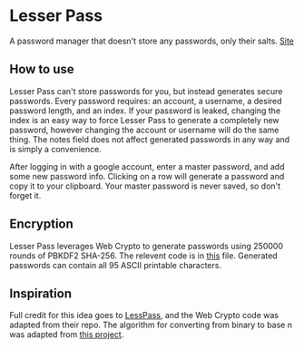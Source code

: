 # Lesser Pass
A password manager that doesn't store any passwords, only their salts. [Site](https://cruncha-cruncha.github.io/lesser-pass/)

## How to use
Lesser Pass can't store passwords for you, but instead generates secure passwords. Every password requires: an account, a username, a desired password length, and an index. If your password is leaked, changing the index is an easy way to force Lesser Pass to generate a completely new password, however changing the account or username will do the same thing. The notes field does not affect generated passwords in any way and is simply a convenience.  

After logging in with a google account, enter a master password, and add some new password info. Clicking on a row will generate a password and copy it to your clipboard. Your master password is never saved, so don't forget it.

## Encryption
Lesser Pass leverages Web Crypto to generate passwords using 250000 rounds of PBKDF2 SHA-256. The relevent code is in [this](https://github.com/cruncha-cruncha/lesser-pass/blob/main/src/components/crypto/encrypt.js) file. Generated passwords can contain all 95 ASCII printable characters.

## Inspiration
Full credit for this idea goes to [LessPass](https://lesspass.com/#/), and the Web Crypto code was adapted from their repo. The algorithm for converting from binary to base n was adapted from [this project](https://github.com/KvanTTT/BaseNcoding).
